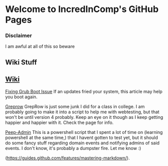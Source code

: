 # Welcome to IncredInComp's GitHub Pages

### Disclaimer
I am awful at all of this so beware

## Wiki Stuff
[Wiki](https://wiki.incredincomp.com)
-------------------------------------
[Fixing Grub Boot Issue](https://wiki.incredincomp.com/how-tos/kali-linux-2019.1/fixing-grub-boot-issue)
If an updates fried your system, this article may help you boot again.

[Greprow](https://github.com/incredincomp/greprow)
GrepRow is just some junk I did for a class in college. I am probably going to make it into a script to help me with webtesting, but that won't be until version 4 probably. Keep an eye on it though as I keep getting happier and happier with it. Check the page for info.

[Peep-Admin](https://www.github.com/incredincomp/peep-admin)
This is a powershell script that I spent a lot of time on (learning powershell at the same time,) that I havent gotten to test yet, but it should do some fancy stuff regarding domain events and notifying admins of said events. I don't know, it's probably a dumpster fire. Let me know :)

(https://guides.github.com/features/mastering-markdown/).
